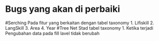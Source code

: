 Bugs yang akan di perbaiki
==========================
#Serching Pada fitur yang berkaitan dengan tabel taxonomy
    1. Lifiskill
    2. LangSkill
    3. Area
    4. Year
#Tree Net Stad tabel taxonomy
    1. Ketika terjadi Pengubahan data pada fill lavel tidak berubah